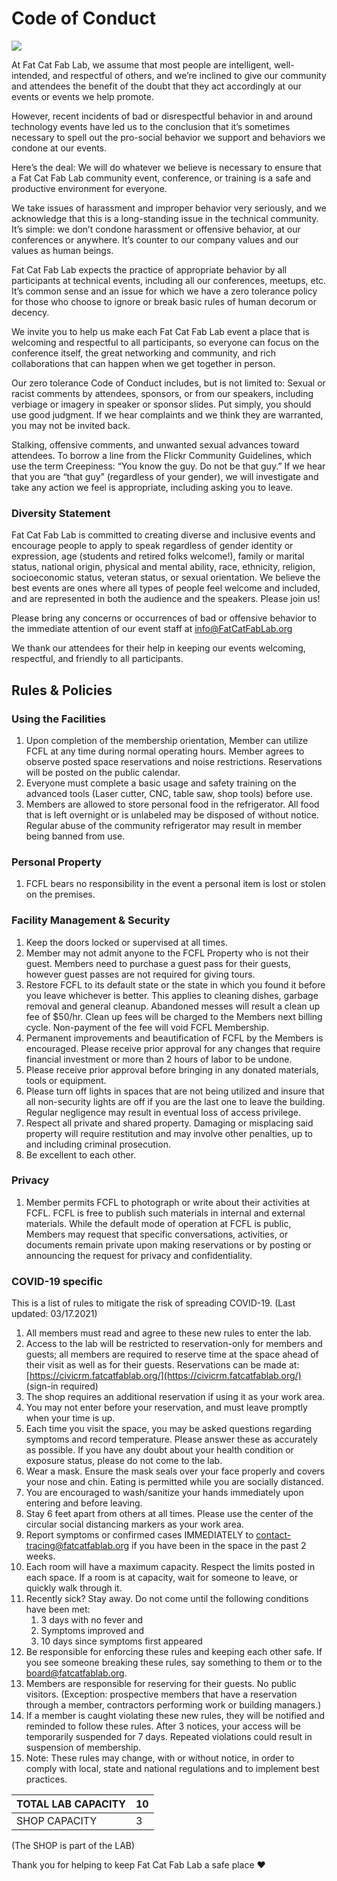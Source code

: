 # Code of Conduct

![](https://lh3.googleusercontent.com/mqJ-uVRHrGPY8nlHRAJigml569UVNIihvsnr6jf9V7aKI1hfTIxVUC_03ekz9UsZwquWNQJN8M84nCfUnRRQOV39Io5KjVUDeJ8h08DBGxKxDDNw7dBSRcnqcnxZqzeqpmXKzSkt)

At Fat Cat Fab Lab, we assume that most people are intelligent, well-intended, and respectful of others, and we’re inclined to give our community and attendees the benefit of the doubt that they act accordingly at our events or events we help promote.

However, recent incidents of bad or disrespectful behavior in and around technology events have led us to the conclusion that it’s sometimes necessary to spell out the pro-social behavior we support and behaviors we condone at our events.

Here’s the deal: We will do whatever we believe is necessary to ensure that a Fat Cat Fab Lab community event, conference, or training is a safe and productive environment for everyone.

We take issues of harassment and improper behavior very seriously, and we acknowledge that this is a long-standing issue in the technical community. It’s simple: we don’t condone harassment or offensive behavior, at our conferences or anywhere. It’s counter to our company values and our values as human beings.

Fat Cat Fab Lab expects the practice of appropriate behavior by all participants at technical events, including all our conferences, meetups, etc. It’s common sense and an issue for which we have a zero tolerance policy for those who choose to ignore or break basic rules of human decorum or decency.

We invite you to help us make each Fat Cat Fab Lab event a place that is welcoming and respectful to all participants, so everyone can focus on the conference itself, the great networking and community, and rich collaborations that can happen when we get together in person.

Our zero tolerance Code of Conduct includes, but is not limited to: Sexual or racist comments by attendees, sponsors, or from our speakers, including verbiage or imagery in speaker or sponsor slides. Put simply, you should use good judgment. If we hear complaints and we think they are warranted, you may not be invited back.

Stalking, offensive comments, and unwanted sexual advances toward attendees. To borrow a line from the Flickr Community Guidelines, which use the term Creepiness: “You know the guy. Do not be that guy.” If we hear that you are “that guy” \(regardless of your gender\), we will investigate and take any action we feel is appropriate, including asking you to leave.

### Diversity Statement

Fat Cat Fab Lab is committed to creating diverse and inclusive events and encourage people to apply to speak regardless of gender identity or expression, age \(students and retired folks welcome!\), family or marital status, national origin, physical and mental ability, race, ethnicity, religion, socioeconomic status, veteran status, or sexual orientation. We believe the best events are ones where all types of people feel welcome and included, and are represented in both the audience and the speakers. Please join us!

Please bring any concerns or occurrences of bad or offensive behavior to the immediate attention of our event staff at info@FatCatFabLab.org

We thank our attendees for their help in keeping our events welcoming, respectful, and friendly to all participants.

## Rules & Policies

### Using the Facilities

1. Upon completion of the membership orientation, Member can utilize FCFL at any time during normal operating hours. Member agrees to observe posted space reservations and noise restrictions. Reservations will be posted on the public calendar.   
2. Everyone must complete a basic usage and safety training on the advanced tools \(Laser cutter, CNC, table saw, shop tools\) before use.
3. Members are allowed to store personal food in the refrigerator. All food that is left overnight or is unlabeled may be disposed of without notice. Regular abuse of the community refrigerator may result in member being banned from use.

### Personal Property

1. FCFL bears no responsibility in the event a personal item is lost or stolen on the premises.

### Facility Management & Security

1. Keep the doors locked or supervised at all times. 
2. Member may not admit anyone to the FCFL Property who is not their guest. Members need to purchase a guest pass for their guests, however guest passes are not required for giving tours. 
3. Restore FCFL to its default state or the state in which you found it before you leave whichever is better. This applies to cleaning dishes, garbage removal and general cleanup. Abandoned messes will result a clean up fee of $50/hr. Clean up fees will be charged to the Members next billing cycle. Non-payment of the fee will void FCFL Membership.
4. Permanent improvements and beautification of FCFL by the Members is encouraged. Please receive prior approval for any changes that require financial investment or more than 2 hours of labor to be undone.
5. Please receive prior approval before bringing in any donated materials, tools or equipment. 
6. Please turn off lights in spaces that are not being utilized and insure that all non-security lights are off if you are the last one to leave the building. Regular negligence may result in eventual loss of access privilege.
7. Respect all private and shared property. Damaging or misplacing said property will require restitution and may involve other penalties, up to and including criminal prosecution.
8. Be excellent to each other.

### Privacy

1. Member permits FCFL to photograph or write about their activities at FCFL. FCFL is free to publish such materials in internal and external materials. While the default mode of operation at FCFL is public, Members may request that specific conversations, activities, or documents remain private upon making reservations or by posting or announcing the request for privacy and confidentiality.

### COVID-19 specific

This is a list of rules to mitigate the risk of spreading COVID-19. \(Last updated: 03/17.2021\)

1. All members must read and agree to these new rules to enter the lab.
2. Access to the lab will be restricted to reservation-only for members and guests; all members are required to reserve time at the space ahead of their visit as well as for their guests. Reservations can be made at: [https://civicrm.fatcatfablab.org/](https://civicrm.fatcatfablab.org/) \(sign-in required\)
3. The shop requires an additional reservation if using it as your work area.
4. You may not enter before your reservation, and must leave promptly when your time is up.
5. Each time you visit the space, you may be asked questions regarding symptoms and record temperature. Please answer these as accurately as possible. If you have any doubt about your health condition or exposure status, please do not come to the lab.
6. Wear a mask. Ensure the mask seals over your face properly and covers your nose and chin.  Eating is permitted while you are socially distanced. 
7. You are encouraged to wash/sanitize your hands immediately upon entering and before leaving.
8. Stay 6 feet apart from others at all times. Please use the center of the circular social distancing markers as your work area. 
9. Report symptoms or confirmed cases IMMEDIATELY to contact-tracing@fatcatfablab.org if you have been in the space in the past 2 weeks.
10. Each room will have a maximum capacity.  Respect the limits posted in each space. If a room is at capacity, wait for someone to leave, or quickly walk through it.
11. Recently sick? Stay away. Do not come until the following conditions have been met:
    1. 3 days with no fever and
    2. Symptoms improved and
    3. 10 days since symptoms first appeared
12. Be responsible for enforcing these rules and keeping each other safe. If you see someone breaking these rules, say something to them or to the board@fatcatfablab.org.
13. Members are responsible for reserving for their guests. No public visitors. \(Exception: prospective members that have a reservation through a member, contractors performing work or building managers.\)
14. If a member is caught violating these new rules, they will be notified and reminded to follow these rules. After 3 notices, your access will be temporarily suspended for 7 days. Repeated violations could result in suspension of membership.
15. Note: These rules may change, with or without notice, in order to comply with local, state and national regulations and to implement best practices.

| TOTAL LAB CAPACITY | 10 |
| :--- | :--- |
| SHOP CAPACITY | 3 |

\(The SHOP is part of the LAB\)

Thank you for helping to keep Fat Cat Fab Lab a safe place ♥️


